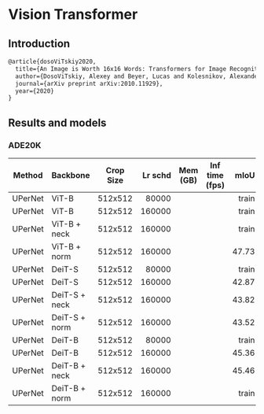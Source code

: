 # Vision Transformer

## Introduction

<!-- [ALGORITHM] -->

```latex
@article{dosoViTskiy2020,
  title={An Image is Worth 16x16 Words: Transformers for Image Recognition at Scale},
  author={DosoViTskiy, Alexey and Beyer, Lucas and Kolesnikov, Alexander and Weissenborn, Dirk and Zhai, Xiaohua and Unterthiner, Thomas and  Dehghani, Mostafa and Minderer, Matthias and Heigold, Georg and Gelly, Sylvain and Uszkoreit, Jakob and Houlsby, Neil},
  journal={arXiv preprint arXiv:2010.11929},
  year={2020}
}
```

## Results and models

### ADE20K

| Method  | Backbone | Crop Size | Lr schd | Mem (GB) | Inf time (fps) |  mIoU | mIoU(ms+flip) | config                                                                                                                 | download                                                                                                                                                                                                                                                                                                                               |
| ------- | -------- | --------- | ------: | -------- | -------------- | ----: | ------------: | ---------------------------------------------------------------------------------------------------------------------- | -------------------------------------------------------------------------------------------------------------------------------------------------------------------------------------------------------------------------------------------------------------------------------------------------------------------------------------- |
| UPerNet | ViT-B         | 512x512  | 80000  | |  | train |  |  |  |
| UPerNet | ViT-B         | 512x512  | 160000 | |  | train |  |  |  |
| UPerNet | ViT-B + neck  | 512x512  | 160000 | |  | train |  |  |  |
| UPerNet | ViT-B + norm  | 512x512  | 160000 | |  | 47.73 |  |  |  |
| UPerNet | DeiT-S        | 512x512  | 80000  | |  | train |  |  |  |
| UPerNet | DeiT-S        | 512x512  | 160000 | |  | 42.87 |  |  |  |
| UPerNet | DeiT-S + neck | 512x512  | 160000 | |  | 43.82 |  |  |  |
| UPerNet | DeiT-S + norm | 512x512  | 160000 | |  | 43.52 |  |  |  |
| UPerNet | DeiT-B        | 512x512  | 80000  | |  | train |  |  |  |
| UPerNet | DeiT-B        | 512x512  | 160000 | |  | 45.36 |  |  |  |
| UPerNet | DeiT-B + neck | 512x512  | 160000 | |  | 45.46 |  |  |  |
| UPerNet | DeiT-B + norm | 512x512  | 160000 | |  | train |  |  |  |
